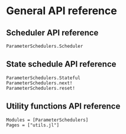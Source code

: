 # General API reference

## Scheduler API reference

```@docs
ParameterSchedulers.Scheduler
```

## State schedule API reference

```@docs
ParameterSchedulers.Stateful
ParameterSchedulers.next!
ParameterSchedulers.reset!
```

## Utility functions API reference

```@autodocs
Modules = [ParameterSchedulers]
Pages = ["utils.jl"]
```

